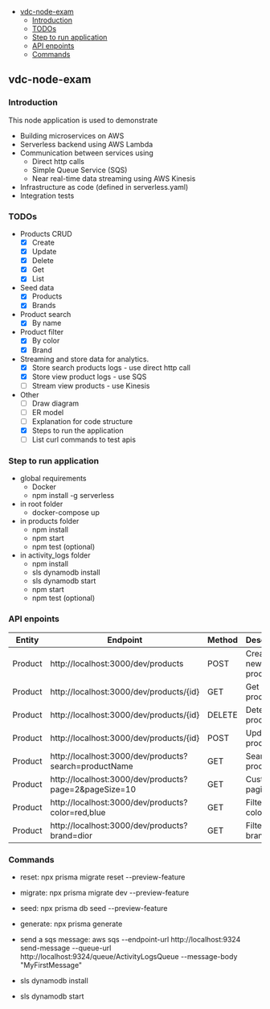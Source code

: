 - [vdc-node-exam](#vdc-node-exam)
  - [Introduction](#introduction)
  - [TODOs](#todos)
  - [Step to run application](#step-to-run-application)
  - [API enpoints](#api-enpoints)
  - [Commands](#commands)

## vdc-node-exam

### Introduction

This node application is used to demonstrate

- Building microservices on AWS
- Serverless backend using AWS Lambda
- Communication between services using
  - Direct http calls
  - Simple Queue Service (SQS)
  - Near real-time data streaming using AWS Kinesis
- Infrastructure as code (defined in serverless.yaml)
- Integration tests

### TODOs

- Products CRUD
  - [x] Create
  - [x] Update
  - [x] Delete
  - [x] Get
  - [x] List
- Seed data
  - [x] Products
  - [x] Brands
- Product search
  - [x] By name
- Product filter
  - [x] By color
  - [x] Brand
- Streaming and store data for analytics.
  - [x] Store search products logs - use direct http call
  - [x] Store view product logs - use SQS
  - [ ] Stream view products - use Kinesis
- Other
  - [ ] Draw diagram
  - [ ] ER model
  - [ ] Explanation for code structure
  - [x] Steps to run the application
  - [ ] List curl commands to test apis

### Step to run application

- global requirements
  - Docker
  - npm install -g serverless
- in root folder
  - docker-compose up
- in products folder
  - npm install
  - npm start
  - npm test (optional)
- in activity_logs folder
  - npm install
  - sls dynamodb install
  - sls dynamodb start
  - npm start
  - npm test (optional)

### API enpoints

| Entity  | Endpoint                                              | Method | Description          |
| ------- | ----------------------------------------------------- | ------ | -------------------- |
| Product | http://localhost:3000/dev/products                    | POST   | Create a new product |
| Product | http://localhost:3000/dev/products/{id}               | GET    | Get a product        |
| Product | http://localhost:3000/dev/products/{id}               | DELETE | Detete a product     |
| Product | http://localhost:3000/dev/products/{id}               | POST   | Update a product     |
| Product | http://localhost:3000/dev/products?search=productName | GET    | Search products      |
| Product | http://localhost:3000/dev/products?page=2&pageSize=10 | GET    | Custom pagination    |
| Product | http://localhost:3000/dev/products?color=red,blue     | GET    | Filter by colors     |
| Product | http://localhost:3000/dev/products?brand=dior         | GET    | Filter by brand      |

### Commands

- reset: npx prisma migrate reset --preview-feature
- migrate: npx prisma migrate dev --preview-feature
- seed: npx prisma db seed --preview-feature
- generate: npx prisma generate

- send a sqs message: aws sqs --endpoint-url http://localhost:9324 send-message --queue-url http://localhost:9324/queue/ActivityLogsQueue --message-body "MyFirstMessage"
- sls dynamodb install
- sls dynamodb start
